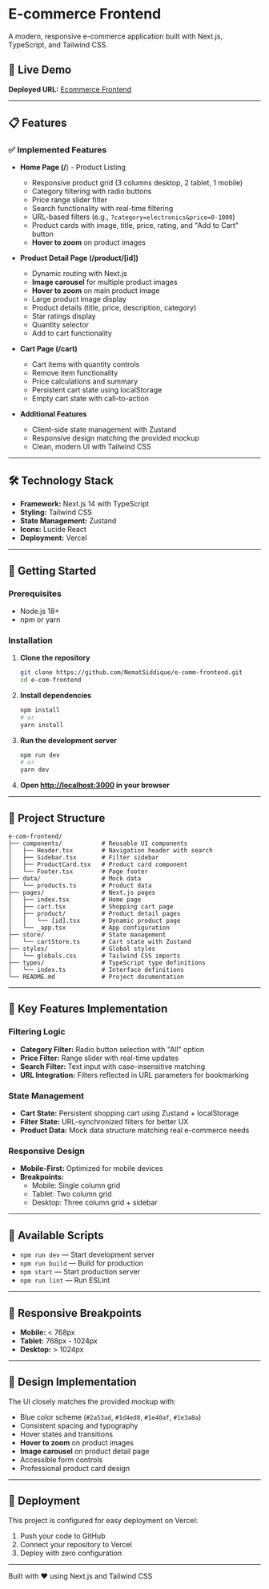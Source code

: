 # E-commerce Frontend

A modern, responsive e-commerce application built with Next.js, TypeScript, and Tailwind CSS.

## 🚀 Live Demo

**Deployed URL:** [Ecommerce Frontend](https://e-comm-frontend-pink.vercel.app/)

---

## 📋 Features

### ✅ Implemented Features

- **Home Page (/**) - Product Listing
  - Responsive product grid (3 columns desktop, 2 tablet, 1 mobile)
  - Category filtering with radio buttons
  - Price range slider filter
  - Search functionality with real-time filtering
  - URL-based filters (e.g., `?category=electronics&price=0-1000`)
  - Product cards with image, title, price, rating, and "Add to Cart" button
  - **Hover to zoom** on product images

- **Product Detail Page (/product/[id])**
  - Dynamic routing with Next.js
  - **Image carousel** for multiple product images
  - **Hover to zoom** on main product image
  - Large product image display
  - Product details (title, price, description, category)
  - Star ratings display
  - Quantity selector
  - Add to cart functionality

- **Cart Page (/cart)**
  - Cart items with quantity controls
  - Remove item functionality
  - Price calculations and summary
  - Persistent cart state using localStorage
  - Empty cart state with call-to-action

- **Additional Features**
  - Client-side state management with Zustand
  - Responsive design matching the provided mockup
  - Clean, modern UI with Tailwind CSS

---

## 🛠️ Technology Stack

- **Framework:** Next.js 14 with TypeScript
- **Styling:** Tailwind CSS
- **State Management:** Zustand
- **Icons:** Lucide React
- **Deployment:** Vercel

---

## 🚀 Getting Started

### Prerequisites

- Node.js 18+
- npm or yarn

### Installation

1. **Clone the repository**
    ```bash
    git clone https://github.com/NematSiddique/e-comm-frontend.git
    cd e-com-frontend
    ```

2. **Install dependencies**
    ```bash
    npm install
    # or
    yarn install
    ```

3. **Run the development server**
    ```bash
    npm run dev
    # or
    yarn dev
    ```

4. **Open [http://localhost:3000](http://localhost:3000) in your browser**

---

## 📁 Project Structure

```
e-com-frontend/
├── components/           # Reusable UI components
│   ├── Header.tsx        # Navigation header with search
│   ├── Sidebar.tsx       # Filter sidebar
│   ├── ProductCard.tsx   # Product card component
│   └── Footer.tsx        # Page footer
├── data/                 # Mock data
│   └── products.ts       # Product data
├── pages/                # Next.js pages
│   ├── index.tsx         # Home page
│   ├── cart.tsx          # Shopping cart page
│   ├── product/          # Product detail pages
│   │   └── [id].tsx      # Dynamic product page
│   └── _app.tsx          # App configuration
├── store/                # State management
│   └── cartStore.ts      # Cart state with Zustand
├── styles/               # Global styles
│   └── globals.css       # Tailwind CSS imports
├── types/                # TypeScript type definitions
│   └── index.ts          # Interface definitions
└── README.md             # Project documentation
```

---

## 🎯 Key Features Implementation

### Filtering Logic
- **Category Filter:** Radio button selection with "All" option
- **Price Filter:** Range slider with real-time updates
- **Search Filter:** Text input with case-insensitive matching
- **URL Integration:** Filters reflected in URL parameters for bookmarking

### State Management
- **Cart State:** Persistent shopping cart using Zustand + localStorage
- **Filter State:** URL-synchronized filters for better UX
- **Product Data:** Mock data structure matching real e-commerce needs

### Responsive Design
- **Mobile-First:** Optimized for mobile devices
- **Breakpoints:** 
  - Mobile: Single column grid
  - Tablet: Two column grid  
  - Desktop: Three column grid + sidebar

---

## 🔧 Available Scripts

- `npm run dev` — Start development server
- `npm run build` — Build for production
- `npm start` — Start production server
- `npm run lint` — Run ESLint

---

## 📱 Responsive Breakpoints

- **Mobile:** < 768px
- **Tablet:** 768px - 1024px  
- **Desktop:** > 1024px

---

## 🎨 Design Implementation

The UI closely matches the provided mockup with:
- Blue color scheme (`#2a53ad`, `#1d4ed8`, `#1e40af`, `#1e3a8a`)
- Consistent spacing and typography
- Hover states and transitions
- **Hover to zoom** on product images
- **Image carousel** on product detail page
- Accessible form controls
- Professional product card design

---

## 🚀 Deployment

This project is configured for easy deployment on Vercel:

1. Push your code to GitHub
2. Connect your repository to Vercel
3. Deploy with zero configuration

---

Built with ❤️ using Next.js and Tailwind CSS
